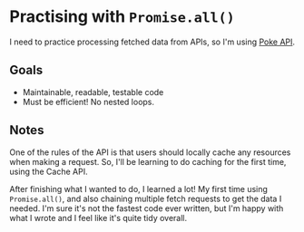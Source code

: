 # Practising with `Promise.all()`
I need to practice processing fetched data from APIs, so I'm using [Poke API](https://pokeapi.co/docs/v2). 

## Goals

- Maintainable, readable, testable code
- Must be efficient! No nested loops.

## Notes

One of the rules of the API is that users should locally cache any resources when making a request. So, I'll be learning to do caching for the first time, using the Cache API.

After finishing what I wanted to do, I learned a lot! My first time using `Promise.all()`, and also chaining multiple fetch requests to get the data I needed. I'm sure it's not the fastest code ever written, but I'm happy with what I wrote and I feel like it's quite tidy overall.